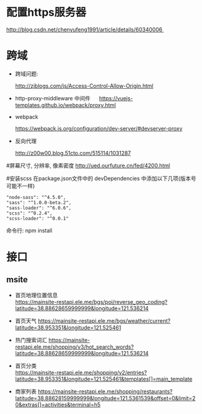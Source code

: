 # 配置https服务器
http://blog.csdn.net/chenyufeng1991/article/details/60340006 


# 跨域
* 跨域问题: 

	http://zjblogs.com/js/Access-Control-Allow-Origin.html
	
* http-proxy-middleware 中间件 
     
	https://vuejs-templates.github.io/webpack/proxy.html

* webpack  

	https://webpack.js.org/configuration/dev-server/#devserver-proxy
	
* 反向代理 

	http://z00w00.blog.51cto.com/515114/1031287
	
	
	
#屏幕尺寸, 分辨率, 像素密度
http://ued.ourfuture.cn/fed/4200.html

#安装scss
在package.json文件中的 devDependencies 中添加以下几项(版本号可能不一样)
	
	
	"node-sass": "^4.5.0",
	"sass": "^1.0.0-beta.2",
	"sass-loader": "^6.0.6",
	"scss": "^0.2.4",
	"scss-loader": "^0.0.1"

命令行: npm install	



	
	

# 接口
## msite
* 首页地理位置信息			
	https://mainsite-restapi.ele.me/bgs/poi/reverse_geo_coding?latitude=38.88628659999999&longitude=121.536214 	

* 首页天气
	https://mainsite-restapi.ele.me/bgs/weather/current?latitude=38.953351&longitude=121.525461
	
	
* 热门搜索词汇
	https://mainsite-restapi.ele.me/shopping/v3/hot_search_words?latitude=38.88628659999999&longitude=121.536214	

* 首页分类	
	https://mainsite-restapi.ele.me/shopping/v2/entries?latitude=38.953351&longitude=121.525461&templates[]=main_template
	
* 商家列表
	https://mainsite-restapi.ele.me/shopping/restaurants?latitude=38.88628159999999&longitude=121.5361539&offset=0&limit=20&extras[]=activities&terminal=h5	

